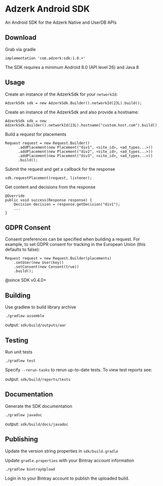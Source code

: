 # Adzerk Android SDK

An Android SDK for the Adzerk Native and UserDB APIs

## Download

Grab via gradle

    implementation 'com.adzerk:sdk:1.0.+'


The SDK requires a minimum Android 8.0 (API level 26) and Java 8

## Usage

Create an instance of the AdzerkSdk for your `networkId`:

    AdzerkSdk sdk = new AdzerkSdk.Builder().networkId(23L).build();

Create an instance of the AdzerkSdk and also provide a hostname:

    AdzerkSdk sdk = new AdzerkSdk.Builder().networkId(23L).hostname("custom.host.com").build();

Build a request for placements

    Request request = new Request.Builder()
          .addPlacement(new Placement("div1", <site_id>, <ad_types...>))
          .addPlacement(new Placement("div2", <site_id>, <ad_types...>))
          .addPlacement(new Placement("div3", <site_id>, <ad_types...>))
          .build();

Submit the request and get a callback for the response

    sdk.requestPlacement(request, listener);

Get content and decisions from the response

    @Override
    public void success(Response response) {
        Decision decision = response.getDecision("div1");
        ...
    }

## GDPR Consent

Consent preferences can be specified when building a request. For example, to set GDPR consent for tracking in the European Union (this defaults to false):

    Request request = new Request.Builder(placements)
        .setUser(new User(key))
        .setConsent(new Consent(true))
        .build();

@since SDK v0.4.0+

## Building
Use gradlew to build library archive
```
./gradlew assemble
```
output: `sdk/build/outputs/aar`

## Testing
Run unit tests
```
./gradlew test
```
Specify `--rerun-tasks` to rerun up-to-date tests. To view test reports see:

output: `sdk/build/reports/tests`

## Documentation
Generate the SDK documentation
```
./gradlew javadoc
```

output: `sdk/build/docs/javadoc`

## Publishing
Update the version string properties in `sdk/build.gradle`

Update `gradle.properties` with your Bintray account information
```
./gradlew bintrayUpload
```
Login in to your Bintray account to publish the uploaded build.